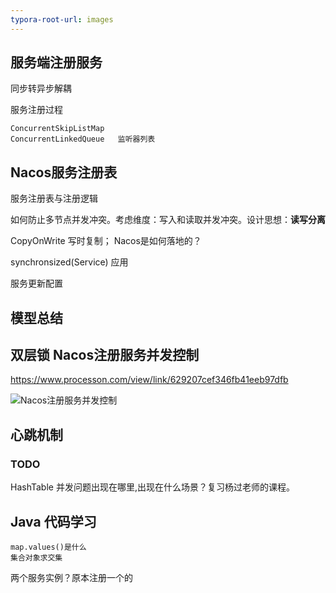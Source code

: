```yaml
---
typora-root-url: images
---
```


## 服务端注册服务

同步转异步解耦

服务注册过程

```
ConcurrentSkipListMap
ConcurrentLinkedQueue	监听器列表		
```



## Nacos服务注册表

服务注册表与注册逻辑

如何防止多节点并发冲突。考虑维度：写入和读取并发冲突。设计思想：**读写分离**

CopyOnWrite 写时复制； Nacos是如何落地的？

synchronsized(Service) 应用



服务更新配置



## 模型总结



## 双层锁    Nacos注册服务并发控制

https://www.processon.com/view/link/629207cef346fb41eeb97dfb

![Nacos注册服务并发控制](/Nacos注册服务并发控制.png)



## 心跳机制





### TODO 

HashTable 并发问题出现在哪里,出现在什么场景？复习杨过老师的课程。



## Java 代码学习

```
map.values()是什么
集合对象求交集
```



两个服务实例？原本注册一个的
